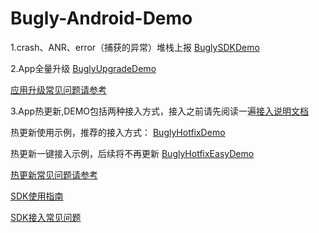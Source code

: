 # Bugly-Android-Demo

1.crash、ANR、error（捕获的异常）堆栈上报 [BuglySDKDemo](https://github.com/BuglyDevTeam/Bugly-Android-Demo/tree/master/BuglySDKDemo)

2.App全量升级 [BuglyUpgradeDemo](https://github.com/BuglyDevTeam/Bugly-Android-Demo/tree/master/BuglyUpgradeDemo)

[应用升级常见问题请参考](https://github.com/BuglyDevTeam/Bugly-Android-Demo/wiki#app升级问题汇总)

3.App热更新,DEMO包括两种接入方式，接入之前请先阅读一遍[接入说明文档](https://github.com/BuglyDevTeam/Bugly-Android-Demo/wiki/%E7%83%AD%E6%9B%B4%E6%96%B0SDK%E6%8E%A5%E5%85%A5%E8%AF%B4%E6%98%8E)

热更新使用示例，推荐的接入方式： [BuglyHotfixDemo](https://github.com/BuglyDevTeam/Bugly-Android-Demo/tree/master/BuglyHotfixDemo)

热更新一键接入示例，后续将不再更新 [BuglyHotfixEasyDemo](https://github.com/BuglyDevTeam/Bugly-Android-Demo/tree/master/BuglyHotfixEasyDemo)

[热更新常见问题请参考](https://github.com/BuglyDevTeam/Bugly-Android-Demo/wiki#%E7%83%AD%E6%9B%B4%E6%96%B0%E9%97%AE%E9%A2%98%E6%B1%87%E6%80%BB)

[SDK使用指南](https://bugly.qq.com/docs/)

[SDK接入常见问题](https://github.com/BuglyDevTeam/Bugly-Android-Demo/wiki)

